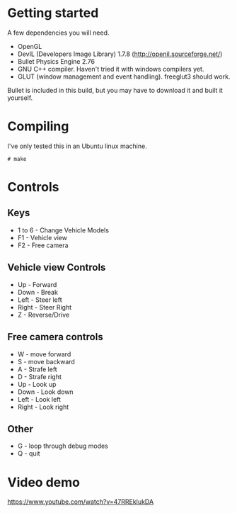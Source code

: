# Getting started

A few dependencies you will need.

* OpenGL
* DevIL (Developers Image Library) 1.7.8 (http://openil.sourceforge.net/)
* Bullet Physics Engine 2.76
* GNU C++ compiler. Haven't tried it with windows compilers yet.
* GLUT (window management and event handling). freeglut3 should work.

Bullet is included in this build, but you may have to download it and built it yourself.

# Compiling
I've only tested this in an Ubuntu linux machine.

```
# make
```

# Controls

## Keys
* 1 to 6 - Change Vehicle Models
* F1 - Vehicle view
* F2 - Free camera

## Vehicle view Controls
* Up - Forward
* Down - Break
* Left - Steer left
* Right - Steer Right
* Z - Reverse/Drive

## Free camera controls
* W - move forward
* S - move backward
* A - Strafe left
* D - Strafe right
* Up - Look up
* Down - Look down
* Left - Look left
* Right - Look right

## Other
* G - loop through debug modes
* Q - quit

# Video demo
https://www.youtube.com/watch?v=47RREkIukDA
